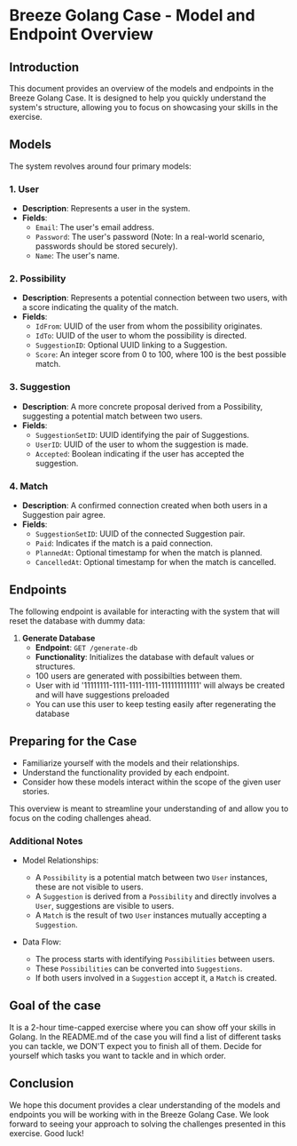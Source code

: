 # Breeze Golang Case - Model and Endpoint Overview

## Introduction

This document provides an overview of the models and endpoints in the Breeze Golang Case. It is designed to help you quickly understand the system's structure, allowing you to focus on showcasing your skills in the exercise.

## Models

The system revolves around four primary models:

### 1. User

- **Description**: Represents a user in the system.
- **Fields**:
    - `Email`: The user's email address.
    - `Password`: The user's password (Note: In a real-world scenario, passwords should be stored securely).
    - `Name`: The user's name.

### 2. Possibility

- **Description**: Represents a potential connection between two users, with a score indicating the quality of the match.
- **Fields**:
    - `IdFrom`: UUID of the user from whom the possibility originates.
    - `IdTo`: UUID of the user to whom the possibility is directed.
    - `SuggestionID`: Optional UUID linking to a Suggestion.
    - `Score`: An integer score from 0 to 100, where 100 is the best possible match.

### 3. Suggestion

- **Description**: A more concrete proposal derived from a Possibility, suggesting a potential match between two users.
- **Fields**:
    - `SuggestionSetID`: UUID identifying the pair of Suggestions.
    - `UserID`: UUID of the user to whom the suggestion is made.
    - `Accepted`: Boolean indicating if the user has accepted the suggestion.

### 4. Match

- **Description**: A confirmed connection created when both users in a Suggestion pair agree.
- **Fields**:
    - `SuggestionSetID`: UUID of the connected Suggestion pair.
    - `Paid`: Indicates if the match is a paid connection.
    - `PlannedAt`: Optional timestamp for when the match is planned.
    - `CancelledAt`: Optional timestamp for when the match is cancelled.

## Endpoints

The following endpoint is available for interacting with the system that will reset the database with dummy data:

1. **Generate Database**
    - **Endpoint**: `GET /generate-db`
    - **Functionality**: Initializes the database with default values or structures.
    - 100 users are generated with possibilties between them.
    - User with id '11111111-1111-1111-1111-111111111111' will always be created and will have suggestions preloaded
    - You can use this user to keep testing easily after regenerating the database

## Preparing for the Case

- Familiarize yourself with the models and their relationships.
- Understand the functionality provided by each endpoint.
- Consider how these models interact within the scope of the given user stories.

This overview is meant to streamline your understanding of and allow you to focus on the coding challenges ahead.

### Additional Notes

-   Model Relationships:

    -   A `Possibility` is a potential match between two `User` instances, these are not visible to users.
    -   A `Suggestion` is derived from a `Possibility` and directly involves a `User`, suggestions are visible to users.
    -   A `Match` is the result of two `User` instances mutually accepting a `Suggestion`.
-   Data Flow:

    -   The process starts with identifying `Possibilities` between users.
    -   These `Possibilities` can be converted into `Suggestions`.
    -   If both users involved in a `Suggestion` accept it, a `Match` is created.

## Goal of the case
It is a 2-hour time-capped exercise where you can show off your skills in Golang.
In the README.md of the case you will find a list of different tasks you can tackle, we DON'T expect you to finish all of them.
Decide for yourself which tasks you want to tackle and in which order. 

Conclusion
----------

We hope this document provides a clear understanding of the models and endpoints you will be working with in the Breeze Golang Case. We look forward to seeing your approach to solving the challenges presented in this exercise. Good luck!
